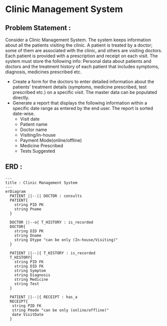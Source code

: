 # Clinic Management System
 
## Problem Statement :

Consider a  Clinic Management System. The system keeps information about all the patients visiting the clinic. A patient is treated by a doctor; some of them are associated with the clinic, and others are visiting doctors. Each patient is provided with a prescription and receipt on each visit. The system must store the following info: Personal data about patients and doctors and the treatment history of each patient that includes symptoms, diagnosis, medicines prescribed etc.
- Create a form for the doctors to enter detailed information about the patients' treatment details (symptoms, medicine prescribed, test prescribed etc.) on a specific visit. The master data can be populated directly.
- Generate a report that displays the following information within a specific date range as entered by the end user. The report is sorted date-wise.
  * Visit date
  * Patient name
  * Doctor name
  * Visiting/In-house
  * Payment Mode(online/offline)
  * Medicine Prescribed
  * Tests Suggested

## ERD :
```mermaid
---
title : Clinic Management System
---
erDiagram
  PATIENT ||--|| DOCTOR : consults
  PATIENT{
    string PID PK
    string Pname
  }

  DOCTOR ||--o{ T_HISTORY : is_recorded
  DOCTOR{
    string DID PK
    string Dname
    string Dtype "can be only (In-house/Visiting)"
  }

  PATIENT ||--|{ T_HISTORY : is_recorded
  T_HISTORY{
    string PID FK
    string DID FK
    string Symptom
    string Diagnosis
    string Medicine
    string Test
  }

  PATIENT ||--|{ RECEIPT : has_a
  RECEIPT{
   string PID FK
   string Pmode "can be only (online/offline)"
   date VisitDate
  }

```

